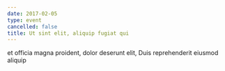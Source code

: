 ```yaml
---
date: 2017-02-05
type: event
cancelled: false
title: Ut sint elit, aliquip fugiat qui
---
```

et officia magna proident, dolor deserunt elit, Duis reprehenderit eiusmod aliquip